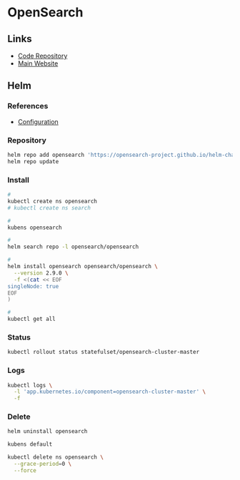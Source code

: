 # OpenSearch

## Links

- [Code Repository](https://github.com/opensearch-project/OpenSearch)
- [Main Website](https://opensearch.org)

## Helm

### References

- [Configuration](https://github.com/opensearch-project/helm-charts/tree/main/charts/opensearch#configuration)

### Repository

```sh
helm repo add opensearch 'https://opensearch-project.github.io/helm-charts'
helm repo update
```

### Install

```sh
#
kubectl create ns opensearch
# kubectl create ns search

#
kubens opensearch

#
helm search repo -l opensearch/opensearch

#
helm install opensearch opensearch/opensearch \
  --version 2.9.0 \
  -f <(cat << EOF
singleNode: true
EOF
)

#
kubectl get all
```

### Status

```sh
kubectl rollout status statefulset/opensearch-cluster-master
```

### Logs

```sh
kubectl logs \
  -l 'app.kubernetes.io/component=opensearch-cluster-master' \
  -f
```

### Delete

```sh
helm uninstall opensearch

kubens default

kubectl delete ns opensearch \
  --grace-period=0 \
  --force
```
